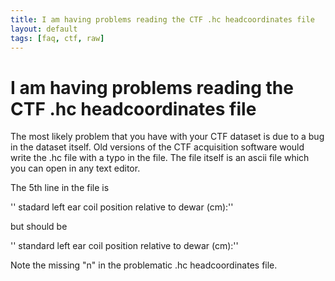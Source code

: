```yaml
---
title: I am having problems reading the CTF .hc headcoordinates file
layout: default
tags: [faq, ctf, raw]
---
```


# I am having problems reading the CTF .hc headcoordinates file

The most likely problem that you have with your CTF dataset is due to a bug in the dataset itself. Old versions of the CTF acquisition software would write the .hc file with a typo in the file. The file itself is an ascii file which you can open in any text editor.

The 5th line in the file is

'' stadard left ear coil position relative to dewar (cm):''

but should be

'' standard left ear coil position relative to dewar (cm):''

Note the missing "n" in the problematic .hc headcoordinates file.
